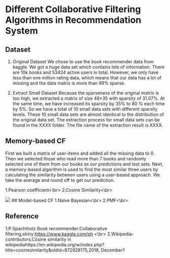 # Different Collaborative Filtering Algorithms in Recommendation System

## Dataset 
1. Original Dataset
We chose to use the book recommender data from kaggle. We got a huge data set which contains lots of information. There are 10k books and 53424 active users in total. However, we only have less than one million rating data, which means that our data has a lot of missing and the data matrix is more than 99% sparse.

2. Extract Small Dataset
Because the sparseness of the original matrix is too high, we extracted a matrix of size 48*35 with sparsity of 31.07%. At the same time, we have increased its sparsity by 35% to 80 % each time by 5%. So we have a total of 10 small data sets with different sparsity levels. These 10 small data sets are almost identical to the distribution of the original data set. The extraction process for small data sets can be found in the XXXX folder. The file name of the extraction result is XXXX.

## Memory-based CF
First we built a matrix of user-items and added all the missing data to 0. Then we selected those who read more than 7 books and randomly selected one of them from our books as our predictions and test sets. Next, a memory-based algorithm is used to find the most similar three users by calculating the similarity between users using a user-based approach. We take the average and round off to get our prediction.

1.Pearson coefficient<\br>
2.Cosine Similarity<\br>

<img src="http://chart.googleapis.com/chart?cht=tx&chl=$$cos(A,B) = \frac{A\cdotB}{\norm{A}*\norm{B}}=\frac{\sum_{i=1}^{n}A_{i} * B_{i}}{\sqrt{\sum_{i=1}^{n}A_{i}^{2} * \sqrt{\sum_{i=1}^{n}B_{i}^{2}}}}$$" style="border:none;">
## Model-based CF
1.Naive Bayesian<\br>
2.PMF<\br>

## Reference
1.P.Spachtholz Book recommender:Collaborative filtering,shiny:https://www.kaggle.com/ph <\br>
2.Wikipedia-contributors.Cosine similarity in wikipediahttps://en.wikipedia.org/w/index.php?title=cosinesimilarity&oldid=872928175,2018, December1
